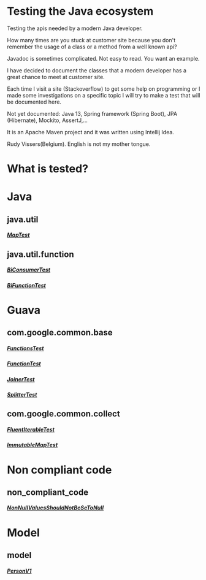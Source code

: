 # Testing the Java ecosystem

Testing the apis needed by a modern Java developer.

How many times are you stuck at customer site because you don't remember the usage of a class or a method from a well known api?

Javadoc is sometimes complicated. Not easy to read. You want an example.

I have decided to document the classes that a modern developer has a great chance to meet at customer site.

Each time I visit a site (Stackoverflow) to get some help on programming or I made some investigations on a specific topic I will try to make a test that will be documented here.

Not yet documented:
Java 13, Spring framework (Spring Boot), JPA (Hibernate), Mockito, AssertJ,...

It is an Apache Maven project and it was written using Intellij Idea.

Rudy Vissers(Belgium). English is not my mother tongue.

# What is tested?

# Java

## java.util

##### [MapTest](src/test/java/api/java/util/MapTest.java)

## java.util.function

##### [BiConsumerTest](src/test/java/api/java/util/function/BiConsumerTest.java)

##### [BiFunctionTest](src/test/java/api/java/util/function/BiFunctionTest.java)

# Guava

## com.google.common.base

##### [FunctionsTest](src/test/java/api/com/google/common/base/FunctionsTest.java)
##### [FunctionTest](src/test/java/api/com/google/common/base/FunctionTest.java) 
##### [JoinerTest](src/test/java/api/com/google/common/base/JoinerTest.java)
##### [SplitterTest](src/test/java/api/com/google/common/base/SplitterTest.java)

## com.google.common.collect

##### [FluentIterableTest](src/test/java/api/com/google/common/collect/FluentIterableTest.java)
##### [ImmutableMapTest](src/test/java/api/com/google/common/collect/ImmutableMapTest.java)

# Non compliant code

## non_compliant_code

##### [NonNullValuesShouldNotBeSeToNull](src/main/java/non_compliant_code/NonNullValuesShouldNotBeSeToNull.java)

# Model

## model

##### [PersonV1](src/main/java/model/PersonV1.java)
